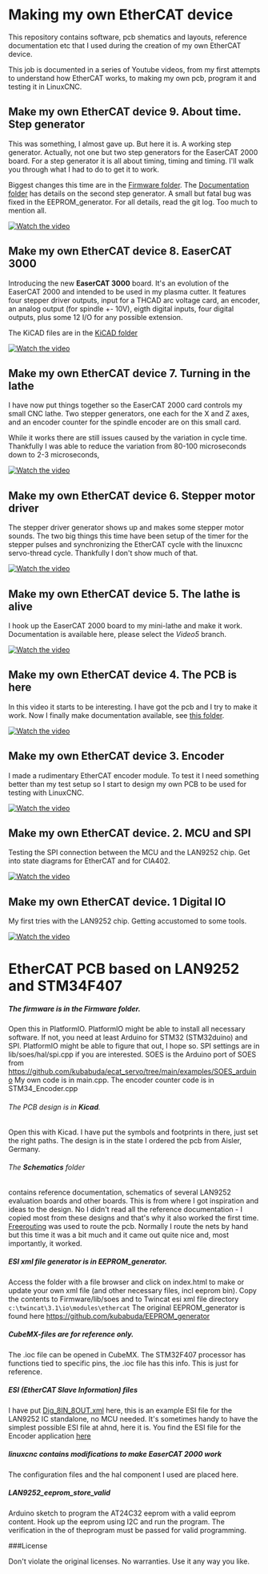 # Making my own EtherCAT device

This repository contains software, pcb shematics and layouts, reference documentation etc
that I used during the creation of my own EtherCAT device.

This job is documented in a series of Youtube videos, from my first attempts to understand
how EtherCAT works, to making my own pcb, program it and testing it in LinuxCNC.

## Make my own EtherCAT device 9. About time. Step generator

This was something, I almost gave up. But here it is. A working step generator.
Actually, not one but two step generators for the EaserCAT 2000 board.
For a step generator it is all about timing, timing and timing.
I'll walk you through what I had to do to get it to work.

Biggest changes this time are in the [Firmware folder](Firmware).
The [Documentation folder](Documentation) has details on the second step generator.
A small but fatal bug was fixed in the EEPROM_generator.
For all details, read the git log. Too much to mention all.

[![Watch the video](https://img.youtube.com/vi/boanv6ihYtI/default.jpg)](https://youtu.be/boanv6ihYtI)

## Make my own EtherCAT device 8. EaserCAT 3000

Introducing the new **EaserCAT 3000** board. It's an evolution of the EaserCAT 2000
and intended to be used in my plasma cutter. It features four stepper driver outputs,
input for a THCAD arc voltage card, an encoder, an analog output (for spindle +- 10V),
eigth digital inputs, four digital outputs, plus some 12 I/O for any possible extension.

The KiCAD files are in the [KiCAD folder](Kicad/Ax58100-stm32-ethercat)

[![Watch the video](https://img.youtube.com/vi/boanv6ihYtI/default.jpg)](https://youtu.be/boanv6ihYtI)


## Make my own EtherCAT device 7. Turning in the lathe

I have now put things together so the EaserCAT 2000 card controls
my small CNC lathe. Two stepper generators, one each for the X and Z axes,
and an encoder counter for the spindle encoder are on this small card.

While it works there are still issues caused by the variation in cycle time. Thankfully
I was able to reduce the variation from 80-100 microseconds down to 2-3 microseconds,

[![Watch the video](https://img.youtube.com/vi/Bqi1KXEVI1Q/default.jpg)](https://youtu.be/Bqi1KXEVI1Q)

## Make my own EtherCAT device 6. Stepper motor driver

The stepper driver generator shows up and makes some stepper motor sounds. The two big things
this time have been setup of the timer for the stepper pulses and synchronizing the EtherCAT
cycle with the linuxcnc servo-thread cycle. Thankfully I don't show much of that.

[![Watch the video](https://img.youtube.com/vi/QNNEA0wO4Mw/default.jpg)](https://youtu.be/QNNEA0wO4Mw)

## Make my own EtherCAT device 5. The lathe is alive

I hook up the EaserCAT 2000 board to my mini-lathe and make it work.
Documentation is available here, please select the *Video5* branch.

[![Watch the video](https://img.youtube.com/vi/wOtMrlHCCic/default.jpg)](https://youtu.be/wOtMrlHCCic)

## Make my own EtherCAT device 4. The PCB is here

In this video it starts to be interesting. I have got the pcb and I try to make it work.
Now I finally make documentation available, see [this folder](Pcb-1-lan9252).

[![Watch the video](https://img.youtube.com/vi/An0VrKYAv88/default.jpg)](https://youtu.be/An0VrKYAv88)

## Make my own EtherCAT device 3. Encoder

I made a rudimentary EtherCAT encoder module. To test it I need something better than my test setup so I start to design my own PCB to be used for testing with LinuxCNC.

[![Watch the video](https://img.youtube.com/vi/oNIBOpeTpQ4/default.jpg)](https://youtu.be/oNIBOpeTpQ4)

## Make my own EtherCAT device. 2. MCU and SPI

Testing the SPI connection between the MCU and the LAN9252 chip. Get into state diagrams for EtherCAT and for CIA402.

[![Watch the video](https://img.youtube.com/vi/F9HdCEG6kow/default.jpg)](https://youtu.be/F9HdCEG6kow)

## Make my own EtherCAT device. 1 Digital IO

My first tries with the LAN9252 chip. Getting accustomed to some tools.

[![Watch the video](https://img.youtube.com/vi/IGmXsXSSA4s/default.jpg)](https://youtu.be/IGmXsXSSA4s)



# EtherCAT PCB based on LAN9252 and STM34F407

##### The firmware is in the **Firmware** folder.

Open this in PlatformIO. PlatformIO might be able to install all necessary software. If not, you need at least Arduino for STM32 (STM32duino) and SPI. PlatformIO might be able to figure that out, I hope so.
SPI settings are in lib/soes/hal/spi.cpp if you are interested.
SOES is the Arduino port of SOES from <https://github.com/kubabuda/ecat_servo/tree/main/examples/SOES_arduino>
My own code is in main.cpp. The encoder counter code is in STM34_Encoder.cpp

###### The PCB design is in **Kicad**.

Open this with Kicad. I have put the symbols and footprints in there, just set the right paths.
The design is in the state I ordered the pcb from Aisler, Germany.

###### The **Schematics** folder

contains reference documentation, schematics of several LAN9252 evaluation boards and other boards. This is from where I got inspiration and ideas to the design. No I didn't read all the reference documentation - I copied most from these designs and that's why it also worked the first time. [Freerouting](https://github.com/freerouting/freerouting) was used to route the pcb. Normally I route the nets by hand but this time it was a bit much and it came out quite nice and, most importantly, it worked. 

##### ESI xml file generator is in **EEPROM_generator**.

Access the folder with a file browser and click on index.html to make or update your own xml file (and other necessary files, incl eeprom bin). Copy the contents to Firmware/lib/soes
and to Twincat esi xml file directory `c:\twincat\3.1\io\modules\ethercat`
The original EEPROM_generator is found here <https://github.com/kubabuda/EEPROM_generator>

##### **CubeMX-files** are for reference only.

The .ioc file can be opened in CubeMX. The STM32F407 processor has functions tied to specific pins, the .ioc file has this info. This is just for reference.

##### ESI (EtherCAT Slave Information) files

I have put [Dig_8IN_8OUT.xml](Dig_8IN_8OUT.xml) here, this is an example ESI file for the LAN9252 IC standalone, no MCU needed. It's sometimes handy to have the simplest possible ESI file at ahnd, here it is. You find the ESI file for the Encoder application [here](Firmware/lib/soes/MetalMusings_EaserCAT_2000_encoder.xml)

##### **linuxcnc** contains modifications to make EaserCAT 2000 work

The configuration files and the hal component I used are placed here.

##### LAN9252_eeprom_store_valid

Arduino sketch to program the AT24C32 eeprom with a valid eeprom content. Hook up the eeprom using I2C and run the program. The verification in the of theprogram must be passed for valid programming.



###License

Don't violate the original licenses. No warranties. Use it any way you like.
